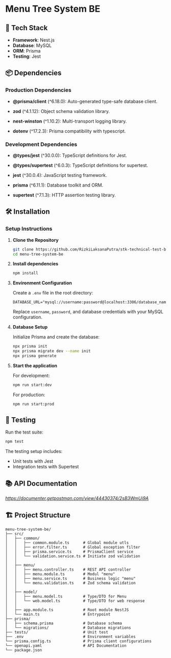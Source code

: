 # Menu Tree System BE

## 🚀 Tech Stack

- **Framework**: Nest.js
- **Database**: MySQL
- **ORM**: Prisma
- **Testing**: Jest

## 📦 Dependencies

### Production Dependencies

- **@prisma/client** (^6.18.0): Auto-generated type-safe database client.

- **zod** (^4.1.12): Object schema validation library.

- **nest-winston** (^1.10.2): Multi-transport logging library.

- **dotenv** (^17.2.3): Prisma compatibility with typescript.

### Development Dependencies

- **@types/jest** (^30.0.0): TypeScript definitions for Jest.

- **@types/supertest** (^6.0.3): TypeScript definitions for supertest.

- **jest** (^30.0.4): JavaScript testing framework.

- **prisma** (^6.11.1): Database toolkit and ORM.

- **supertest** (^7.1.3): HTTP assertion testing library.

## 🛠️ Installation

### Setup Instructions

1. **Clone the Repository**

   ```bash
   git clone https://github.com/RizkiLaksanaPutra/stk-technical-test-be.git
   cd menu-tree-system-be
   ```

2. **Install dependencies**

   ```bash
   npm install
   ```

3. **Environment Configuration**

   Create a `.env` file in the root directory:

   ```env
   DATABASE_URL="mysql://username:password@localhost:3306/database_name"
   ```

   Replace `username`, `password`, and database credentials with your MySQL configuration.

4. **Database Setup**

   Initialize Prisma and create the database:

   ```bash
   npx prisma init
   npx prisma migrate dev --name init
   npx prisma generate
   ```

5. **Start the application**

   For development:

   ```bash
   npm run start:dev
   ```

   For production:

   ```bash
   npm run start:prod
   ```

## 🧪 Testing

Run the test suite:

```bash
npm test
```

The testing setup includes:

- Unit tests with Jest
- Integration tests with Supertest

## 📚 API Documentation

*https://documenter.getpostman.com/view/44430374/2sB3WmUi9A*

## 🏗️ Project Structure

```
menu-tree-system-be/
├── src/
│   ├── common/
│   │   ├── common.module.ts      # Global module utls
│   │   ├── error.filter.ts       # Global exception filter
│   │   ├── prisma.service.ts     # PrismaClient service 
│   │   └── validation.service.ts # Initiate zod validation
│   │
│   ├── menu/
│   │   ├── menu.controller.ts    # REST API controller
│   │   ├── menu.module.ts        # Modul "menu"
│   │   ├── menu.service.ts       # Business logic "menu"
│   │   └── menu.validation.ts    # Zod schema validation
│   │
│   ├── model/
│   │   ├── menu.model.ts         # Type/DTO for Menu
│   │   └── web.model.ts          # Type/DTO for web response
│   │
│   ├── app.module.ts             # Root module NestJS
│   └── main.ts                   # Entrypoint
├── prisma/
│   ├── schema.prisma             # Database schema
│   └── migrations/               # Database migrations
├── tests/                        # Unit test
├── .env                          # Environment variables
└── prisma.config.ts              # Prisma client configurations
└── openapi.yaml                  # API Documentation
└── package.json
```
